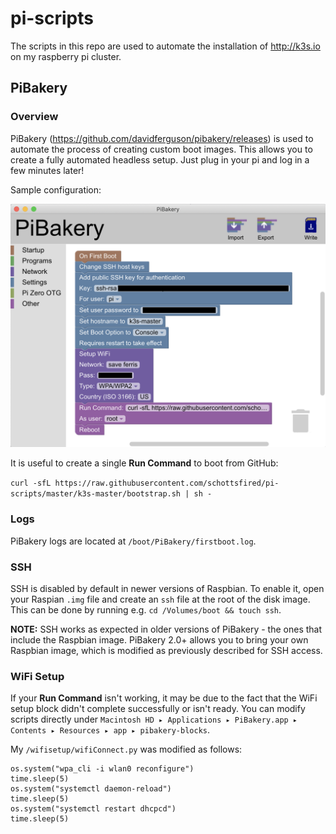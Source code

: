 # pi-scripts

The scripts in this repo are used to automate the installation of http://k3s.io on my raspberry pi cluster.

## PiBakery

### Overview

PiBakery (https://github.com/davidferguson/pibakery/releases) is used to automate the process of creating custom boot images. This allows you to create a fully automated headless setup. Just plug in your pi and log in a few minutes later!

Sample configuration:

![PiBakery Configuration](images/pibakery-k3s-master.png?raw=true "PiBakery Configuration")
  
It is useful to create a single **Run Command** to boot from GitHub:

`curl -sfL https://raw.githubusercontent.com/schottsfired/pi-scripts/master/k3s-master/bootstrap.sh | sh -`

### Logs

PiBakery logs are located at `/boot/PiBakery/firstboot.log`.

### SSH

SSH is disabled by default in newer versions of Raspbian. To enable it, open your Raspian `.img` file and create an `ssh` file at the root of the disk image. This can be done by running e.g. `cd /Volumes/boot && touch ssh`.

**NOTE:** SSH works as expected in older versions of PiBakery - the ones that include the Raspbian image. PiBakery 2.0+ allows you to bring your own Raspbian image, which is modified as previously described for SSH access.

### WiFi Setup

If your **Run Command** isn't working, it may be due to the fact that the WiFi setup block didn't complete successfully or isn't ready. You can modify scripts directly under `Macintosh HD⁩ ▸ ⁨Applications⁩ ▸ ⁨PiBakery.app⁩ ▸ ⁨Contents⁩ ▸ ⁨Resources⁩ ▸ ⁨app⁩ ▸ ⁨pibakery-blocks⁩`.

My `/wifisetup/wifiConnect.py` was modified as follows:

```
os.system("wpa_cli -i wlan0 reconfigure")
time.sleep(5)
os.system("systemctl daemon-reload")
time.sleep(5)
os.system("systemctl restart dhcpcd")
time.sleep(5)
```


